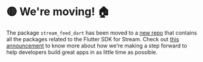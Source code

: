 # 🟡 We're moving! 🏠

The package `stream_feed_dart` has been moved to a [new repo](https://github.com/GetStream/stream-feed-flutter) that contains all the packages related to the Flutter SDK for Stream.
Check out [this announcement](https://getstream.io/blog/flutter-feeds-announcement/) to know more about how we're making a step forward to help developers build great apps in as little time as possible.
